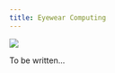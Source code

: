 ```yaml
---
title: Eyewear Computing
---
```


<img src="/img/project_eyewear.jpg" class="image-on-frame" />

To be written...